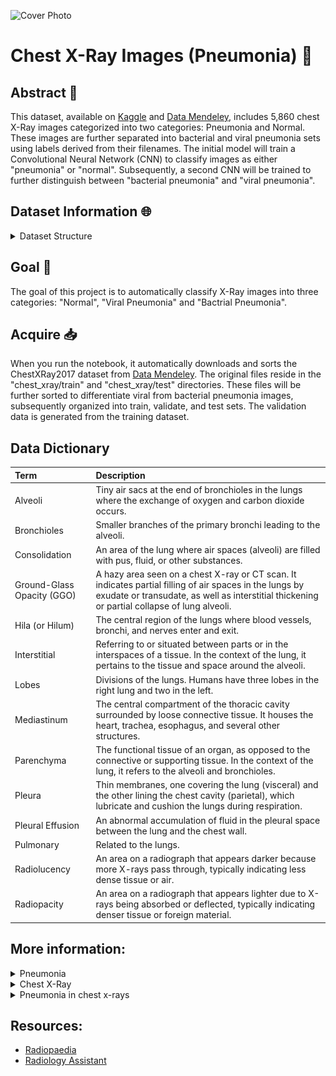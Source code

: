 ![Cover Photo](chest-xray.jpeg)

# Chest X-Ray Images (Pneumonia) :satellite:

## Abstract :book:

This dataset, available on [Kaggle](https://www.kaggle.com/datasets/paultimothymooney/chest-xray-pneumonia) and [Data Mendeley](https://data.mendeley.com/datasets/rscbjbr9sj/2), includes 5,860 chest X-Ray images categorized into two categories: Pneumonia and Normal. These images are further separated into bacterial and viral pneumonia sets using labels derived from their filenames. The initial model will train a Convolutional Neural Network (CNN) to classify images as either "pneumonia" or "normal". Subsequently, a second CNN will be trained to further distinguish between "bacterial pneumonia" and "viral pneumonia".

## Dataset Information :globe_with_meridians:
<details>
  <summary> Dataset Structure </summary>
The dataset is organized into three primary folders:
- train, validate, and test.

For the first model:
- We will access the subfolders named NORMAL and PNEUMONIA from the chest_xray directory.

For the second model:
- We will access the subfolders named bacterial_pneumonia, viral_pneumonia, and normal from the data directory.

</details>

## Goal :dart:
The goal of this project is to automatically classify X-Ray images into three categories: "Normal", "Viral Pneumonia" and "Bactrial Pneumonia".

## Acquire :inbox_tray:
When you run the notebook, it automatically downloads and sorts the ChestXRay2017 dataset from [Data Mendeley](https://data.mendeley.com/datasets/rscbjbr9sj/2). The original files reside in the "chest_xray/train" and "chest_xray/test" directories. These files will be further sorted to differentiate viral from bacterial pneumonia images, subsequently organized into train, validate, and test sets. The validation data is generated from the training dataset.

## Data Dictionary
| Term                       | Description |
|:---------------------------|:------------|
| Alveoli                    | Tiny air sacs at the end of bronchioles in the lungs where the exchange of oxygen and carbon dioxide occurs. |
| Bronchioles                | Smaller branches of the primary bronchi leading to the alveoli. |
| Consolidation              | An area of the lung where air spaces (alveoli) are filled with pus, fluid, or other substances. |
| Ground-Glass Opacity (GGO) | A hazy area seen on a chest X-ray or CT scan. It indicates partial filling of air spaces in the lungs by exudate or transudate, as well as interstitial thickening or partial collapse of lung alveoli. |
| Hila (or Hilum)            | The central region of the lungs where blood vessels, bronchi, and nerves enter and exit. |
| Interstitial               | Referring to or situated between parts or in the interspaces of a tissue. In the context of the lung, it pertains to the tissue and space around the alveoli. |
| Lobes                      | Divisions of the lungs. Humans have three lobes in the right lung and two in the left. |
| Mediastinum                | The central compartment of the thoracic cavity surrounded by loose connective tissue. It houses the heart, trachea, esophagus, and several other structures. |
| Parenchyma                 | The functional tissue of an organ, as opposed to the connective or supporting tissue. In the context of the lung, it refers to the alveoli and bronchioles. |
| Pleura                     | Thin membranes, one covering the lung (visceral) and the other lining the chest cavity (parietal), which lubricate and cushion the lungs during respiration. |
| Pleural Effusion           | An abnormal accumulation of fluid in the pleural space between the lung and the chest wall. |
| Pulmonary                  | Related to the lungs. |
| Radiolucency               | An area on a radiograph that appears darker because more X-rays pass through, typically indicating less dense tissue or air. |
| Radiopacity                | An area on a radiograph that appears lighter due to X-rays being absorbed or deflected, typically indicating denser tissue or foreign material. |

## More information:

<details>
    <summary> Pneumonia </summary>
    
Pneumonia is an infection of the air sacs in one or both lungs. The air sacs may fill with fluid or pus (purulent material) which limits their ability to take in oxygen or expel carbon dioxide. A variety of infective agents can cause pneumonia including: bacteria, viruses and fungi. Viral pneumonia is usually mild and goes away on its own but can progress into bacterial pneumonia. Fungi pneumonia is less common. It usually occurs in people with chronic health problems or weakened immune systems and is not identified in this dataset. 

- [Pneumonia](https://medlineplus.gov/pneumonia.html)
- [Viral Pneumonia](https://www.webmd.com/lung/viral-pneumonia)
- [Bacterial Pneumonia](https://www.webmd.com/lung/bacterial-pneumonia)
- [Types of Pneumonia](https://www.webmd.com/lung/pneumonia-types)

[Bronchitis](https://www.healthline.com/health/bronchitis-vs-pneumonia#similarities-differences) is a similar condition which results in inflamed bronchial tubes that usually produce mucus. While bronchitis is often less severe, it can develop into pneumonia.
</details>

<details>
    <summary> Chest X-Ray </summary>
Chest X-rays are employed for various diagnostic purposes, one of which is the detection of pneumonia. The procedure involves positioning a film or sensor on one side of the object (in this case, the chest cavity) and a shielded x-ray source on the opposite side. When the source is briefly activated, it emits high-energy electromagnetic radiation, akin to visible light. This radiation traverses the object and gets captured by the film or sensor. The interaction of X-rays with the film results in its darkening or "exposure".<br>
<br>
As X-rays pass through the body, their trajectory and intensity are influenced by the density of the matter they encounter. This phenomenon is known as [Compton Scattering](https://www.nde-ed.org/Physics/X-Ray/comptonscattering.xhtml). Denser materials cause more scattering, meaning fewer X-rays reach the film or sensor. Consequently, areas on the film or sensor that absorb abundant X-rays appear black, while those receiving fewer X-rays appear white. This variance is termed contrast, enabling visualization of softer tissues like skin and muscle in darker gray shades and denser substances such as bones and metal in lighter gray tones. In the context of pneumonia, the accumulation of mucus in the lungs will scatter more X-rays, causing the affected regions to appear lighter compared to areas filled predominantly with air.<br>
<br>
For a deeper dive into the interpretation of chest X-rays:<br>
[Radiology Website](https://radiologyassistant.nl/chest/chest-x-ray/lung-disease)

</details>

<details>
    <summary> Pneumonia in chest x-rays </summary>
    
Chest X-rays are not the sole diagnostic tool for pneumonia. They provide a segment of the complete diagnostic picture. Here's how various types of pneumonia can manifest in chest X-rays:

* <details>
    <summary>Viral pneumonia</summary>

    [Viral pneumonia](https://radiopaedia.org/articles/viral-respiratory-tract-infection-1?lang=us) often displays an interstitial pattern on chest X-rays, marked by a delicate reticular (net-like) appearance. This stems from inflammation in the tissue between the air sacs. There might also be indications of peribronchial thickening, yielding a "hazy" or "ground-glass" look in the lungs. Notable viruses causing this manifestation include influenza, respiratory syncytial virus (RSV), and SARS-CoV-2. Although these alterations are typically bilateral and widespread, they tend to be subtler than those seen in bacterial pneumonia.
    
    Image: ![Viral pneumonia](viral-pneumonia.jpg)
    
    Credit: [Case](https://radiopaedia.org/cases/75217?lang=us) courtesy of Joachim Feger
  </details>

* <details>
    <summary>Bacterial pneumonia</summary>

    [Bacterial pneumonia](https://radiopaedia.org/articles/bacterial-pneumonia?lang=us) often results in an alveolar or 'air-space' pattern on chest X-rays. This is characterized by areas of increased opacity (whiteness) indicating consolidation, where the alveoli are filled with inflammatory cells and exudate. The borders of the heart and diaphragm might be obscured in the region of consolidation, a phenomenon known as 'silhouette sign'. The predominant pathogens include Streptococcus pneumoniae, Haemophilus influenzae, and Klebsiella pneumoniae. The consolidation can involve an entire lobe (lobar pneumonia) or appear as patchy areas across multiple lobes.
    
    Image: ![Bacterial pneumonia](bacterial-pneumonia.jpg)
    
    Credit: [Case](https://radiopaedia.org/cases/29090?lang=us) courtesy of Jack Ren
  </details>

* <details>
    <summary>Atypical pneumonia</summary>

    [Atypical pneumonia](https://radiopaedia.org/articles/atypical-pneumonia?lang=us) though similar in presentation to bacterial pneumonia, is induced by different bacterial strains. On X-rays, opacities are predominantly situated near the chest's center, around regions where blood enters and exits the lungs. This pneumonia variant is most frequently contracted outside healthcare facilities, making it prevalent among the general population.
    
    Image: ![Atypical pneumonia](atypical-pneumonia.jpg)
    
    Credit: [Case](https://radiopaedia.org/cases/21993?lang=us) courtesy of Royal Melbourne Hospital Respiratory.
    
  </details>

* <details>
    <summary>Round pneumonia</summary>

    [Round pneumonia](https://radiopaedia.org/articles/round-pneumonia-1?lang=us) is predominantly seen in pediatric patients. They are well defined, rounded opacities that represent regions of infected consolidation. The infective agent in round pneumonia is bacterial. The leading bacterial cause is streptococcus pneumoniae. It shows up on X-rays as a round-ish opacity, distinct from the surrounding tissue. Most cases occur in the upper parts of the lungs' lower lobes.

    Image: ![Round Pneumonia](round-pneumonia.jpeg)

    [Video](https://youtu.be/taImIMRBLFk) describing what to look for in the chest x-ray.
  
    Credit:
    
    [Case](https://radiopaedia.org/cases/round-pneumonia-23?lang=us) courtesy of Ryan Thibodeau

  </details>

* <details>
    <summary>Cavitating pneumonia</summary>

    [Cavitating pneumonia](https://radiopaedia.org/articles/cavitating-pneumonia?lang=us) is a rare complication and associated with severe illness. Pediatric cases are most commonly caused by Streptococcus pneumoniae. It shows up on X-rays as darker spots or 'holes' that appear over the regular lung tissue. These darker spots indicate areas where the lung tissue has been damaged or lost due to the infection.

    Image: ![Cavitating Pneumonia](cavitating-pneumonia.jpg)

    [Video](https://www.youtube.com/watch?v=jtwOSdAH5sM)
    
    Credit:

    [Case](https://radiopaedia.org/cases/54686?lang=us) courtesy of Callum Smith
  </details>

* <details>
    <summary>Hemorrhagic pneumonia</summary>

    [Hemorrhagic pneumonia](https://radiopaedia.org/articles/haemorrhagic-pneumonia?lang=us) is a severe form of pneumonia where bleeding occurs within the lung parenchyma. On chest X-rays, it can manifest as areas of increased opacity, similar to consolidations seen in bacterial pneumonia. However, the distinct feature is the rapid progression and the presence of a dense, 'ground-glass' appearance indicating blood filling the alveoli. The areas of hemorrhage can be widespread or focal. Common pathogens causing hemorrhagic pneumonia include Staphylococcus aureus, especially the MRSA strain, and Klebsiella pneumoniae. It's essential to identify and treat this type swiftly due to its potential for rapid deterioration.
    
    *No available image.*

  </details>

</details>


## Resources:

- [Radiopaedia](https://radiopaedia.org/?lang=us)
- [Radiology Assistant](https://radiologyassistant.nl/)


